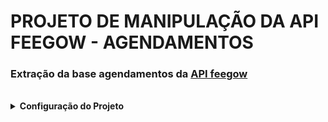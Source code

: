 PROJETO DE MANIPULAÇÃO DA API FEEGOW - AGENDAMENTOS
====

### Extração da base agendamentos da [API feegow](https://staging-docs.feegow.com/#9b9c5165-c3ba-4b27-8485-f747bfcdc0fc)

<br>

<details close>
<summary><strong>Configuração do Projeto</strong></summary>

###

- *Criar projeto:*
    ```sh
    poetry add prj_agenda
    ```
    <br>

- *Definir versão Python do Projeto:*
    ```sh
    poetry env use 3.11.5
    ```
    <br>

- *Ativando ambiente virtual:*
    ```sh
    source ./.venv/bin/activate
    ```
</details>

<br>
<br>


